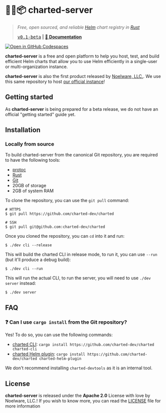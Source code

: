 # 🐻‍❄️📦 charted-server
> *Free, open sourced, and reliable [Helm](https://helm.sh) chart registry in [Rust](https://rustlang.org)*
>
> [<kbd>v0.1-beta</kbd>](https://github.com/charted-dev/charted/releases/0.1.0-beta) **|** [:scroll: **Documentation**](#)

[![Open in GitHub Codespaces](https://github.com/codespaces/badge.svg)](https://github.com/codespaces/new?hide_repo_select=true&ref=main&repo=469212491&machine=standardLinux32gb&devcontainer_path=.devcontainer%2Fdevcontainer.json&location=WestUs2)

**charted-server** is a free and open platform to help you host, test, and build efficient Helm charts that allow you to use Helm efficiently in a single-user or multi-organization instance.

**charted-server** is also the first product released by [Noelware, LLC.](https://noelware.org). We use this same repository to host
[our official instance](https://charts.noelware.org)!

## Getting started
As **charted-server** is being prepared for a beta release, we do not have an official "getting started" guide yet.

## Installation
### Locally from source
To build charted-server from the canonical Git repository, you are required to have the following tools:

* [protoc](https://protobuf.dev)
* [Rust](https://rust-lang.org)
* [Git](https://git-scm.com)
* 20GB of storage
* 2GB of system RAM

To clone the repository, you can use the `git pull` command:

```shell
# HTTPS
$ git pull https://github.com/charted-dev/charted

# SSH
$ git pull git@github.com:charted-dev/charted
```

Once you cloned the repository, you can `cd` into it and run:

```shell
$ ./dev cli --release
```

This will build the charted CLI in release mode, to run it, you can use `--run` (but it'll produce a debug build):

```shell
$ ./dev cli --run
```

This will run the actual CLI, to run the server, you will need to use `./dev server` instead:

```shell
$ ./dev server
```

## FAQ
### :question: Can I use `cargo install` from the Git repository?
Yes! To do so, you can use the following commands:

* [charted CLI](https://charts.noelware.org/docs/cli/latest): `cargo install https://github.com/charted-dev/charted charted-cli`
* [charted Helm plugin](https://charts.noelware.org/docs/helm-plugin/latest): `cargo install https://github.com/charted-dev/charted charted-helm-plugin`

We don't recommend installing `charted-devtools` as it is an internal tool.

## License
**charted-server** is released under the **Apache 2.0** License with love by Noelware, LLC.! If you wish to know more,
you can read the [LICENSE](./LICENSE) file for more information
